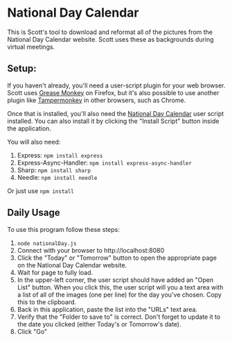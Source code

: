 
# National Day Calendar

This is Scott's tool to download and reformat all of the pictures from the National Day Calendar website.  Scott uses these as backgrounds during virtual meetings.  

## Setup:
If you haven't already, you'll need a user-script plugin for your web browser.  Scott uses <a href="https://github.com/greasemonkey/greasemonkey">Grease Monkey</a> on Firefox, but it's also possible to use another plugin like <a href="https://en.wikipedia.org/wiki/Tampermonkey">Tampermonkey</a> in other browsers, such as Chrome.

Once that is installed, you'll also need the <a href="public/NationalDayCalendar.user.js">National Day Calendar</a> user script installed.  You can also install it by clicking the "Install Script" button inside the application.

You will also need:
1. Express: `npm install express`
2. Express-Async-Handler: `npm install express-async-handler`
3. Sharp: `npm install sharp`
4. Needle: `npm install needle`

Or just use `npm install`

## Daily Usage
To use this program follow these steps:

1. `node nationalDay.js`
2. Connect with your browser to http://localhost:8080
3. Click the "Today" or "Tomorrow" button to open the appropriate page on the National Day Calendar website.
4. Wait for page to fully load.
5. In the upper-left corner, the user script should have added an "Open List" button.  When you click this, the user script will you a text area with a list of all of the images (one per line) for the day you've chosen.  Copy this to the clipboard.
6. Back in this application, paste the list into the "URLs" text area.
7. Verify that the "Folder to save to" is correct.  Don't forget to update it to the date you clicked (either Today's or Tomorrow's date).
8. Click "Go"
